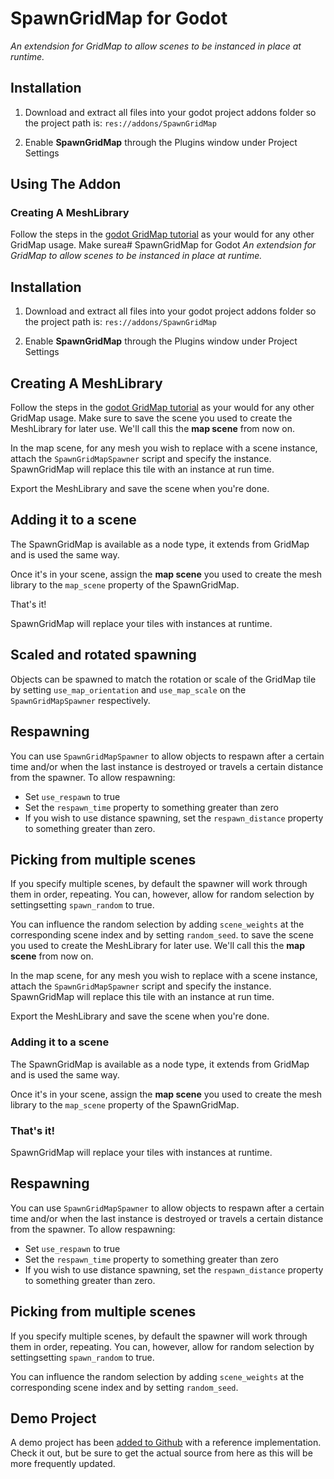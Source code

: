 # SpawnGridMap for Godot
_An extendsion for GridMap to allow scenes to be instanced in place at runtime._

## Installation

1. Download and extract all files into your godot project addons folder so the project path is: `res://addons/SpawnGridMap`

2. Enable **SpawnGridMap** through the Plugins window under Project Settings


## Using The Addon

### Creating A MeshLibrary

Follow the steps in the [godot GridMap tutorial](https://docs.godotengine.org/en/stable/tutorials/3d/using_gridmaps.html) as your would for any other GridMap usage. Make surea# SpawnGridMap for Godot
_An extendsion for GridMap to allow scenes to be instanced in place at runtime._


## Installation

1. Download and extract all files into your godot project addons folder so the project path is: `res://addons/SpawnGridMap`

2. Enable **SpawnGridMap** through the Plugins window under Project Settings


## Creating A MeshLibrary

Follow the steps in the [godot GridMap tutorial](https://docs.godotengine.org/en/stable/tutorials/3d/using_gridmaps.html) as your would for any other GridMap usage. Make sure to save the scene you used to create the MeshLibrary for later use. We'll call this the **map scene** from now on.

In the map scene, for any mesh you wish to replace with a scene instance, attach the `SpawnGridMapSpawner` script and specify the instance. SpawnGridMap will replace this tile with an instance at run time.

Export the MeshLibrary and save the scene when you're done.


## Adding it to a scene

The SpawnGridMap is available as a node type, it extends from GridMap and is used the same way.

Once it's in your scene, assign the **map scene** you used to create the mesh library to the `map_scene` property of the SpawnGridMap.

That's it!

SpawnGridMap will replace your tiles with instances at runtime.


 ## Scaled and rotated spawning

 Objects can be spawned to match the rotation or scale of the GridMap tile by setting `use_map_orientation` and `use_map_scale` on the `SpawnGridMapSpawner` respectively.  


## Respawning

You can use `SpawnGridMapSpawner` to allow objects to respawn after a certain time and/or when the last instance is destroyed or travels a certain distance from the spawner. To allow respawning:
 - Set `use_respawn` to true
 - Set the `respawn_time` property to something greater than zero
 - If you wish to use distance spawning, set the `respawn_distance` property to something greater than zero.

 ## Picking from multiple scenes

 If you specify multiple scenes, by default the spawner will work through them in order, repeating. You can, however, allow for random selection by settingsetting `spawn_random` to true.

 You can influence the random selection by adding `scene_weights` at the corresponding scene index and by setting `random_seed`.
 to save the scene you used to create the MeshLibrary for later use. We'll call this the **map scene** from now on.

In the map scene, for any mesh you wish to replace with a scene instance, attach the `SpawnGridMapSpawner` script and specify the instance. SpawnGridMap will replace this tile with an instance at run time.

Export the MeshLibrary and save the scene when you're done.

### Adding it to a scene

The SpawnGridMap is available as a node type, it extends from GridMap and is used the same way.

Once it's in your scene, assign the **map scene** you used to create the mesh library to the `map_scene` property of the SpawnGridMap.

### That's it!

SpawnGridMap will replace your tiles with instances at runtime.

## Respawning

You can use `SpawnGridMapSpawner` to allow objects to respawn after a certain time and/or when the last instance is destroyed or travels a certain distance from the spawner. To allow respawning:
 - Set `use_respawn` to true
 - Set the `respawn_time` property to something greater than zero
 - If you wish to use distance spawning, set the `respawn_distance` property to something greater than zero.

 ## Picking from multiple scenes

 If you specify multiple scenes, by default the spawner will work through them in order, repeating. You can, however, allow for random selection by settingsetting `spawn_random` to true.

 You can influence the random selection by adding `scene_weights` at the corresponding scene index and by setting `random_seed`.


## Demo Project

A demo project has been [added to Github](https://github.com/daleblackwood/SpawnGridMap) with a reference implementation. Check it out, but be sure to get the actual source from here as this will be more frequently updated.
